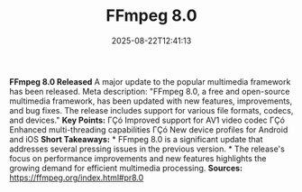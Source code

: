 ﻿---
title: "FFmpeg 8.0"
date: "2025-08-22T12:41:13"
category: "Markets"
summary: ""
slug: "ffmpeg 80"
source_urls:
  - "https://ffmpeg.org/index.html#pr8.0"
seo:
  title: "FFmpeg 8.0 | Hash n Hedge"
  description: ""
  keywords: ["news", "markets", "brief"]
---
**FFmpeg 8.0 Released**  A major update to the popular multimedia framework has been released.  Meta description: "FFmpeg 8.0, a free and open-source multimedia framework, has been updated with new features, improvements, and bug fixes. The release includes support for various file formats, codecs, and devices."  **Key Points:**  ΓÇó Improved support for AV1 video codec ΓÇó Enhanced multi-threading capabilities ΓÇó New device profiles for Android and iOS  **Short Takeaways:**  * FFmpeg 8.0 is a significant update that addresses several pressing issues in the previous version. * The release's focus on performance improvements and new features highlights the growing demand for efficient multimedia processing.  **Sources:** https://ffmpeg.org/index.html#pr8.0 
